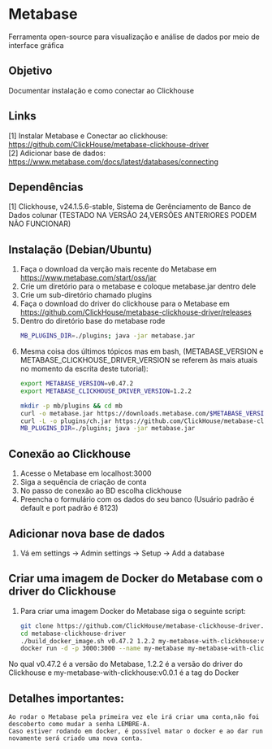 # Metabase
Ferramenta open-source para visualização e análise de dados por meio de interface gráfica

## Objetivo
Documentar instalação e como conectar ao Clickhouse

## Links
[1] Instalar Metabase e Conectar ao clickhouse: <https://github.com/ClickHouse/metabase-clickhouse-driver> \
[2] Adicionar base de dados: <https://www.metabase.com/docs/latest/databases/connecting> 

## Dependências
[1] Clickhouse, v24.1.5.6-stable, Sistema de Gerênciamento de Banco de Dados colunar (TESTADO NA VERSÃO 24,VERSÕES ANTERIORES PODEM NÃO FUNCIONAR)


## Instalação (Debian/Ubuntu)
1.  Faça o download da verção mais recente do Metabase em <https://www.metabase.com/start/oss/jar>
2.  Crie um diretório para o metabase e coloque metabase.jar dentro dele
3.  Crie um sub-diretório chamado plugins
4.  Faça o download do driver do clickhouse para o Metabase em <https://github.com/ClickHouse/metabase-clickhouse-driver/releases>
5.  Dentro do diretório base do metabase rode
    ```bash
    MB_PLUGINS_DIR=./plugins; java -jar metabase.jar
    ```
6. Mesma coisa dos últimos tópicos mas em bash, (METABASE_VERSION e METABASE_CLICKHOUSE_DRIVER_VERSION se referem às mais atuais no momento da escrita deste tutorial):
    ```bash
    export METABASE_VERSION=v0.47.2
    export METABASE_CLICKHOUSE_DRIVER_VERSION=1.2.2

    mkdir -p mb/plugins && cd mb
    curl -o metabase.jar https://downloads.metabase.com/$METABASE_VERSION/metabase.jar
    curl -L -o plugins/ch.jar https://github.com/ClickHouse/metabase-clickhouse-driver/releases/download/$METABASE_CLICKHOUSE_DRIVER_VERSION/clickhouse.metabase-driver.jar
    MB_PLUGINS_DIR=./plugins; java -jar metabase.jar
    ```

## Conexão ao Clickhouse
1.  Acesse o Metabase em localhost:3000
2.  Siga a sequência de criação de conta
3.  No passo de conexão ao BD escolha clickhouse
4.  Preencha o formulário com os dados do seu banco (Usuário padrão é default e port padrão é 8123)

## Adicionar nova base de dados
1. Vá em settings -> Admin settings -> Setup -> Add a database

## Criar uma imagem de Docker do Metabase com o driver do Clickhouse
1.  Para criar uma imagem Docker do Metabase siga o seguinte script:
    ```bash
    git clone https://github.com/ClickHouse/metabase-clickhouse-driver.git
    cd metabase-clickhouse-driver 
    ./build_docker_image.sh v0.47.2 1.2.2 my-metabase-with-clickhouse:v0.0.1
    docker run -d -p 3000:3000 --name my-metabase my-metabase-with-clickhouse:v0.0.1
    ```
No qual v0.47.2 é a versão do Metabase, 1.2.2 é a versão do driver do Clickhouse e my-metabase-with-clickhouse:v0.0.1 é a tag do Docker

##  Detalhes importantes:
    Ao rodar o Metabase pela primeira vez ele irá criar uma conta,não foi descoberto como mudar a senha LEMBRE-A.
    Caso estiver rodando em docker, é possível matar o docker e ao dar run novamente será criado uma nova conta.
    
